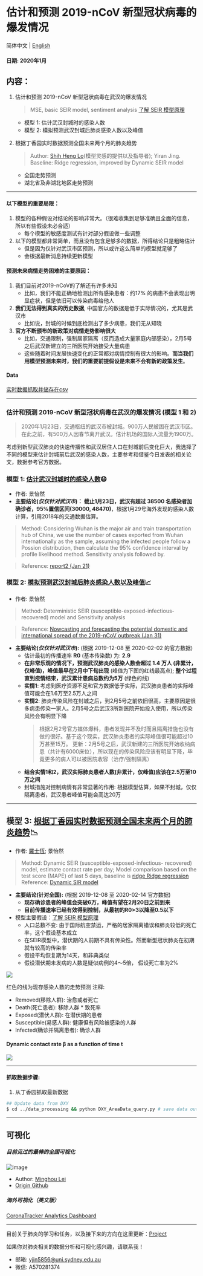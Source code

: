 # 估计和预测 2019-nCoV 新型冠状病毒的爆发情况

简体中文 | [English](README.en.md)

#### 日期: 2020年1月

## 内容：
1. 估计和预测 2019-nCoV 新型冠状病毒在武汉的爆发情况
   > MSE, basic SEIR model, sentiment analysis
   > [了解 SEIR 模型原理](https://github.com/YiranJing/Coronavirus-Epidemic-2019-nCov/blob/master/image/SEIRModel.png)
   - 模型 1: 估计武汉封城时的感染人数
   - 模型 2: 模拟预测武汉封城后肺炎感染人数以及峰值

2. 根据丁香园实时数据预测全国未来两个月的肺炎趋势
   > Author: [Shih Heng Lo](https://github.com/Harrisonust)(模型灵感的提供以及指导者); Yiran Jing.
   > Baseline: Ridge regression, improved by Dynamic SEIR model

   - 全国走势预测
   - 湖北省及非湖北地区走势预测
***
#### 以下模型的重要局限：
1. 模型的各种假设对结论的影响非常大。（很难收集到足够准确且全面的信息，所以有些假设未必合适）
   - 每个模型的敏感度测试有针对部分假设做一些调整
2. 以下的模型都非常简单，而且没有包含足够多的数据，所得结论只是粗略估计
   - 但是因为仅针对武汉市区预测，所以或许这么简单的模型就足够了
   - 会根据最新消息持续更新模型

#### 预测未来病情走势困难的主要原因：
1. 我们目前对2019-nCoV的了解还有许多未知
   - 比如，我们不能正确地检测出所有感染患者：约17% 的病患不会表现出明显症状，但是依旧可以传染病毒给他人
2. **我们无法得到真实的历史数据**, 中国官方的数据是低于实际情况的，尤其是武汉市
   - 比如说，封城的时候到底检测出了多少病患，我们无从知晓
3. **官方不断颁布的新政策对病情走势影响很大**
   - 比如，交通限制，强制居家隔离（反而造成大量家庭内部感染），2月5号之后武汉新建立的三所医院开始接受大量病患
   - 这些随着时间发展快速变化的正常都对病情控制有很大的影响。**而当我们用模型预测未来时，我们的重要前提假设是未来不会有新的政策发生**。

#### Data
[实时数据抓取并储存在csv](https://github.com/YiranJing/Coronavirus-Epidemic-2019-nCov/tree/master/data_processing)


***

### 估计和预测 2019-nCoV 新型冠状病毒在武汉的爆发情况 (模型 1 和 2)
> 2020年1月23日，交通枢纽的武汉市被封城。900万人民被困在武汉市区。在此之前，有500万人因春节离开武汉。估计机场的国际人流量为1900万。

考虑到新型武汉肺炎的快速传播性和武汉居住人口在封城前后变化巨大，我选择了不同的模型来估计封城前后武汉的感染人数，主要参考和借鉴今日发表的相关论文，数据参考官方数据。

### 模型 1: [估计武汉封城时的感染人数](https://github.com/YiranJing/Coronavirus-Epidemic-2019-nCov/tree/master/Model%201)😷
   - 作者: 景怡然
   - **主要结论(_仅仅针对武汉市_)： 截止1月23日，武汉有超过 38500 名感染者加确诊者，95%置信区间(30000, 48470)**，根据1月29号海外发现的感染人数计算，引用2018年的交通数据估算。
   > Method: Considering Wuhan is the major air and train transportation hub of China, we use the number of cases exported from Wuhan internationally as the sample, assuming the infected people follow a Possion distribution, then calculate the 95% confidence interval by profile likelihood method. Sensitivity analysis followed by.

   > Reference: [report2 (Jan 21)](https://www.imperial.ac.uk/media/imperial-college/medicine/sph/ide/gida-fellowships/2019-nCoV-outbreak-report-22-01-2020.pdf)

### 模型 2: [模拟预测武汉封城后肺炎感染人数以及峰值](https://github.com/YiranJing/Coronavirus-Epidemic-2019-nCov/blob/master/Model%202)📈
   - 作者: 景怡然
   > Method: Deterministic SEIR (susceptible-exposed-infectious- recovered) model and Sensitivity analysis

   > Reference: [Nowcasting and forecasting the potential domestic and international spread of the 2019-nCoV outbreak (Jan 31)](https://www.thelancet.com/action/showPdf?pii=S0140-6736%2820%2930260-9)

   - **主要结论(_仅仅针对武汉市_):** (根据 2019-12-08 至 2020-02-02 的官方数据)
      - 估计最初的传播速率 **R0** (基本传染数) 为: **2.9**
      - **在非常乐观的情况下，预测武汉肺炎的感染人数会超过 1.4 万人 (非累计，仅峰值)，峰值最早在2月中下旬出现** (峰值为下图的红线最高点); **整个过程直到疫情结束，武汉累计患病总数约为5万** (绿色的线)
      - **实情1**: 考虑到医疗资源不足和官方数据低于实际，武汉肺炎患者的实际峰值可能会在1.6万至2.5万人之间
      - **实情2**: 肺炎传染风险在封城之后，到2月5号之前依旧很高，主要原因是很多病患传染一家人。2月5号之后武汉3所新医院开始投入使用，所以传染风险会有明显下降
        > 根据2月2号官方媒体爆料，患者发现并不及时而且隔离措施也没有做的很好。基于这个现实，武汉肺炎患者的实际峰值很可能超过10万甚至15万。
        > 更新：2月5号之后，武汉新建的三所医院开始收纳病患（共计有6000床位），所以现在的传染风险应该有明显下降，毕竟更多的病人可以被医院收容（治疗/强制隔离）
      - **结合实情1和2，武汉实际肺炎患者人数(非累计，仅峰值)应该在2.5万至10万之间**
      - 封城措施对控制病情有非常显著的作用: 根据模型估算，如果不封城，仅仅隔离患者，武汉患者峰值可能会高达20万
***
## 模型 3: [根据丁香园实时数据预测全国未来两个月的肺炎趋势](https://github.com/YiranJing/Coronavirus-Epidemic-2019-nCov/blob/master/Model%203)📉
   - 作者: [羅士恆](https://github.com/Harrisonust); 景怡然
   > Method: Dynamic SEIR (susceptible-exposed-infectious- recovered) model, estimate contact rate per day;
   > Model comparison based on the test score (MAPE) of last 5 days, baseline is [ridge Ridge regression](https://github.com/YiranJing/Coronavirus-Epidemic-2019-nCov/blob/master/Model%203/Baseline_RidgeRegression.ipynb)
   > Reference: [Dynamic SIR model](https://github.com/Harrisonust/Machine-Learning/tree/master/nCoV2)

   - **主要结论(针对全国):** (根据 2019-12-08 至 2020-02-14 官方数据)
      - **现存确诊患者的峰值会突破6万，峰值有望在2月20日之前到来**
      - **目前传播速率已经有效得到控制，从最初的R0>3以降至0.5以下**
   - 模型主要假设：[了解 SEIR 模型原理](https://github.com/YiranJing/Coronavirus-Epidemic-2019-nCov/blob/master/image/SEIRModel.png)
      - 人口总数不变: 由于国际航空禁运，严格的居家隔离错误和肺炎较低的死亡率，这个假设基本成立
      - 在SEIR模型中，潜伏期的人前期不具有传染性。然而新型冠状肺炎在初期就有较高的传染率
      - 假设平均恢复期为14天，和非典类似
      - 假设潜伏期未发病的人数是疑似病例的4～5倍， 假设死亡率为2%


![](https://github.com/YiranJing/Coronavirus-Epidemic-2019-nCov/blob/master/image/dynamic_SEIR.png)

红色的线为现存感染人数的走势预测
注释:
- Removed(移除人群): 治愈或者死亡
- Death(死亡患者): 移除人群 * 致死率
- Exposed(潜伏人群): 在潜伏期的患者
- Susceptible(易感人群): 健康但有风险被感染的人群
- Infected(确诊并隔离患者): 确诊人群

#### Dynamic contact rate β as a function of time t
![](https://github.com/YiranJing/Coronavirus-Epidemic-2019-nCov/blob/master/image/beta.png)


***

#### 抓取数据步骤:
1. 从丁香园抓取最新数据
```sh
## Update data from DXY
$ cd ../data_processing && python DXY_AreaData_query.py # save data out to data folder.
```



***

## 可视化

##### 目前见过的最棒的全国可视化
![image](https://github.com/Mistletoer/NCP-historical-data-visualization/blob/master/demo.gif)
- Author: [Minghou Lei](https://github.com/Mistletoer)
- [Origin Github](https://github.com/Mistletoer/NCP-historical-data-visualization-2019-nCoV-)

##### 海外可视化（英文版）
[CoronaTracker Analytics Dashboard](https://www.coronatracker.com/analytics/)

***

目前关于肺炎的学习和任务，以及接下来的方向在这里更新：[Project](https://github.com/YiranJing/Coronavirus-Epidemic-2019-nCov/projects/1)

如果你对肺炎相关的数据分析和可视化感兴趣，请联系我！

- 邮箱: yjin5856@uni.sydney.edu.au
- 微信: A570281374
